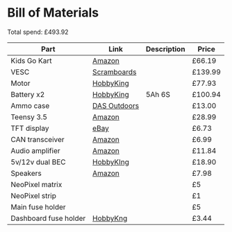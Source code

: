# Bill of Materials

Total spend: £493.92

|Part|Link|Description|Price|
|----|----|-----------|-----|
|Kids Go Kart|[Amazon](https://www.amazon.co.uk/gp/product/B075TCZW9D)||£66.19|
|VESC|[Scramboards](https://www.scramboards.com/super-esc-100amps.html)||£139.99|
|Motor|[HobbyKing](https://hobbyking.com/en_us/dt6376-14p-sensored-motor-125kv.html)||£77.93|
|Battery x2|[HobbyKing](https://hobbyking.com/en_us/turnigy-5000mah-6s-20c-lipo-pack-w-xt-90.html)|5Ah 6S|£100.94|
|Ammo case|[DAS Outdoors](https://dasoutdoors.co.uk/products/30-cal-ammo-box)||£13.00|
|Teensy 3.5|[Amazon](https://www.amazon.co.uk/Teensy-3267-3-5/dp/B072JL5C2G)||£28.99|
|TFT display|[eBay](https://www.ebay.co.uk/itm/2-8-TFT-LCD-Display-Touch-Panel-SPI-Serial-240-320-ILI9341-5V-3-3V-STM32-SX/223072647460)||£6.73|
|CAN transceiver|[Amazon](https://www.amazon.co.uk/dp/B076PZQ4Y4)||£6.99|
|Audio amplifier|[Amazon](https://www.amazon.co.uk/dp/B00SLYAK1G)||£11.84|
|5v/12v dual BEC|[HobbyKIng](https://hobbyking.com/en_us/turnigy-multistar-twin-output-5-10-amp-6-50v-sbec-for-lipoly.html)||£18.90|
|Speakers|[Amazon](https://www.amazon.co.uk/dp/B07DTFX76C)||£7.98|
|NeoPixel matrix|||£5|
|NeoPixel strip|||£1|
|Main fuse holder|||£5|
|Dashboard fuse holder|[HobbyKng](https://hobbyking.com/en_us/boom-stopper.html)||£3.44|
